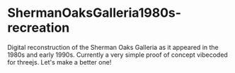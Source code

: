 # ShermanOaksGalleria1980s-recreation
Digital reconstruction of the Sherman Oaks Galleria as it appeared in the 1980s and early 1990s.  Currently a very simple proof of concept vibecoded for threejs. Let's make a better one!
